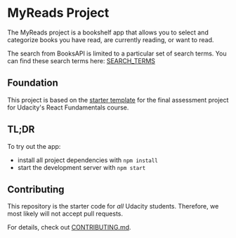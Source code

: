 # MyReads Project

The MyReads project is a bookshelf app that allows you to select and categorize books you have read, are currently reading, or want to read.

The search from BooksAPI is limited to a particular set of search terms.
You can find these search terms here: [SEARCH_TERMS](https://github.com/udacity/reactnd-project-myreads-starter/blob/master/SEARCH_TERMS.md)

## Foundation

This project is based on the [starter template](https://github.com/udacity/reactnd-project-myreads-starter) for the final assessment project for Udacity's React Fundamentals course.

## TL;DR

To try out the app:

* install all project dependencies with `npm install`
* start the development server with `npm start`

## Contributing

This repository is the starter code for _all_ Udacity students. Therefore, we most likely will not accept pull requests.

For details, check out [CONTRIBUTING.md](CONTRIBUTING.md).

